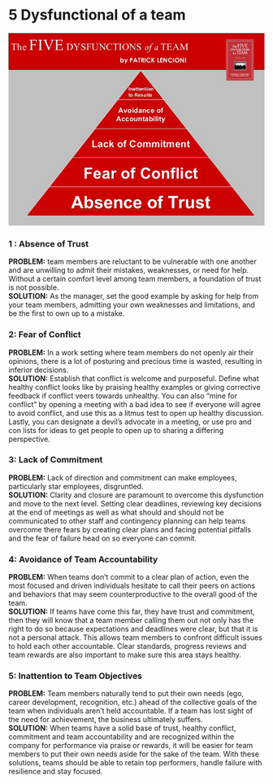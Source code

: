 # 5 Dysfunctional of a team

![](<../.gitbook/assets/image (13).png>)

### 1 : Absence of Trust <a href="#2550" id="2550"></a>

**PROBLEM:** team members are reluctant to be vulnerable with one another and are unwilling to admit their mistakes, weaknesses, or need for help. Without a certain comfort level among team members, a foundation of trust is not possible.\
**SOLUTION:** As the manager, set the good example by asking for help from your team members, admitting your own weaknesses and limitations, and be the first to own up to a mistake.&#x20;

### 2: Fear of Conflict <a href="#a79b" id="a79b"></a>

**PROBLEM:** In a work setting where team members do not openly air their opinions, there is a lot of posturing and precious time is wasted, resulting in inferior decisions.\
**SOLUTION:** Establish that conflict is welcome and purposeful. Define what healthy conflict looks like by praising healthy examples or giving corrective feedback if conflict veers towards unhealthy. You can also “mine for conflict” by opening a meeting with a bad idea to see if everyone will agree to avoid conflict, and use this as a litmus test to open up healthy discussion. Lastly, you can designate a devil’s advocate in a meeting, or use pro and con lists for ideas to get people to open up to sharing a differing perspective.

### 3: Lack of Commitment <a href="#2a1b" id="2a1b"></a>

**PROBLEM:** Lack of direction and commitment can make employees, particularly star employees, disgruntled.\
**SOLUTION:** Clarity and closure are paramount to overcome this dysfunction and move to the next level. Setting clear deadlines, reviewing key decisions at the end of meetings as well as what should and should not be communicated to other staff and contingency planning can help teams overcome there fears by creating clear plans and facing potential pitfalls and the fear of failure head on so everyone can commit.

### 4: Avoidance of Team Accountability <a href="#a6d5" id="a6d5"></a>

**PROBLEM:** When teams don’t commit to a clear plan of action, even the most focused and driven individuals hesitate to call their peers on actions and behaviors that may seem counterproductive to the overall good of the team. \
**SOLUTION:** If teams have come this far, they have trust and commitment, then they will know that a team member calling them out not only has the right to do so because expectations and deadlines were clear, but that it is not a personal attack. This allows team members to confront difficult issues to hold each other accountable. Clear standards, progress reviews and team rewards are also important to make sure this area stays healthy.

### 5: Inattention to Team Objectives <a href="#76e0" id="76e0"></a>

**PROBLEM:** Team members naturally tend to put their own needs (ego, career development, recognition, etc.) ahead of the collective goals of the team when individuals aren’t held accountable. If a team has lost sight of the need for achievement, the business ultimately suffers.\
**SOLUTION:** When teams have a solid base of trust, healthy conflict, commitment and team accountability and are recognized within the company for performance via praise or rewards, it will be easier for team members to put their own needs aside for the sake of the team. With these solutions, teams should be able to retain top performers, handle failure with resilience and stay focused.
